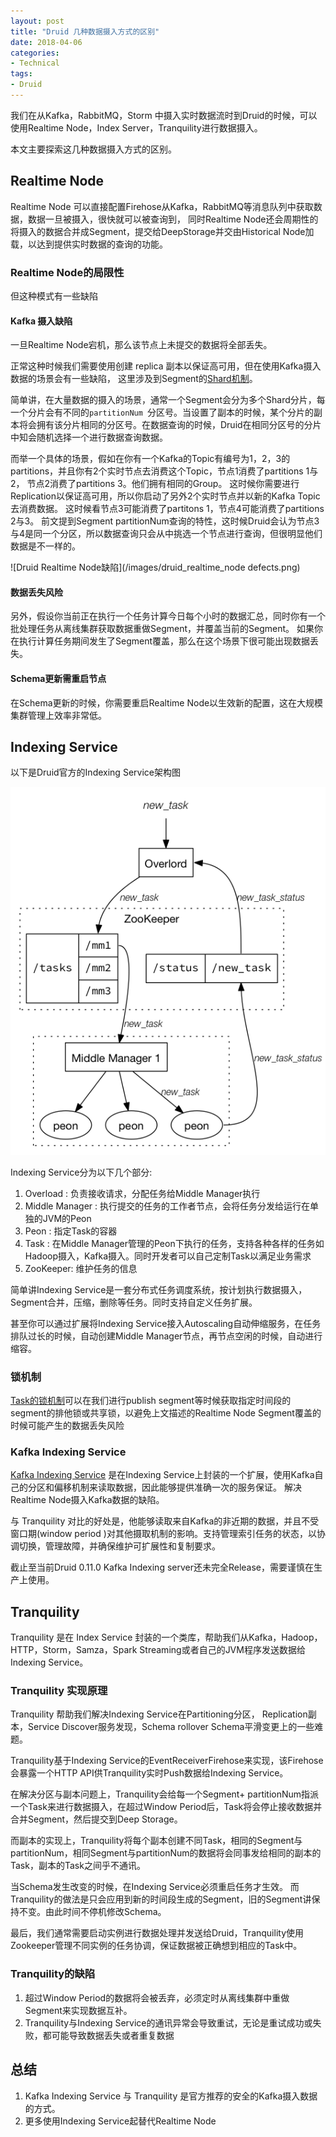 ```yaml
---
layout: post
title: "Druid 几种数据摄入方式的区别"
date: 2018-04-06
categories:
- Technical
tags:
- Druid
---
```



我们在从Kafka，RabbitMQ，Storm 中摄入实时数据流时到Druid的时候，可以使用Realtime Node，Index Server，Tranquility进行数据摄入。

本文主要探索这几种数据摄入方式的区别。

<!-- more -->


## Realtime Node

Realtime Node 可以直接配置Firehose从Kafka，RabbitMQ等消息队列中获取数据，数据一旦被摄入，很快就可以被查询到， 同时Realtime Node还会周期性的将摄入的数据合并成Segment，提交给DeepStorage并交由Historical Node加载，以达到提供实时数据的查询的功能。

### Realtime Node的局限性

但这种模式有一些缺陷

#### Kafka 摄入缺陷

一旦Realtime Node宕机，那么该节点上未提交的数据将全部丢失。 

正常这种时候我们需要使用创建 replica 副本以保证高可用，但在使用Kafka摄入数据的场景会有一些缺陷， 这里涉及到Segment的[Shard机制](http://druid.io/docs/0.12.0/ingestion/stream-pull.html#sharding)。

简单讲，在大量数据的摄入的场景，通常一个Segment会分为多个Shard分片，每一个分片会有不同的`partitionNum `分区号。当设置了副本的时候，某个分片的副本将会拥有该分片相同的分区号。在数据查询的时候，Druid在相同分区号的分片中知会随机选择一个进行数据查询数据。

而举一个具体的场景，假如在你有一个Kafka的Topic有编号为1，2，3的partitions，并且你有2个实时节点去消费这个Topic，节点1消费了partitions 1与2， 节点2消费了partitions 3。他们拥有相同的Group。
这时候你需要进行Replication以保证高可用，所以你启动了另外2个实时节点并以新的Kafka Topic去消费数据。 这时候看节点3可能消费了partitons 1，节点4可能消费了partitions 2与3。
前文提到Segment partitionNum查询的特性，这时候Druid会认为节点3与4是同一个分区，所以数据查询只会从中挑选一个节点进行查询，但很明显他们数据是不一样的。

![Druid Realtime Node缺陷](/images/druid_realtime_node defects.png)


#### 数据丢失风险

另外，假设你当前正在执行一个任务计算今日每个小时的数据汇总，同时你有一个批处理任务从离线集群获取数据重做Segment，并覆盖当前的Segment。
如果你在执行计算任务期间发生了Segment覆盖，那么在这个场景下很可能出现数据丢失。

#### Schema更新需重启节点

在Schema更新的时候，你需要重启Realtime Node以生效新的配置，这在大规模集群管理上效率非常低。

## Indexing Service

以下是Druid官方的Indexing Service架构图

![Druid Indexing Service Architecture](/images/indexing_service.png)

Indexing Service分为以下几个部分:

1. Overload : 负责接收请求，分配任务给Middle Manager执行
2. Middle Manager :  执行提交的任务的工作者节点，会将任务分发给运行在单独的JVM的Peon
3. Peon : 指定Task的容器
4. Task : 在Middle Manager管理的Peon下执行的任务，支持各种各样的任务如Hadoop摄入，Kafka摄入。同时开发者可以自己定制Task以满足业务需求
5. ZooKeeper: 维护任务的信息

简单讲Indexing Service是一套分布式任务调度系统，按计划执行数据摄入，Segment合并，压缩，删除等任务。同时支持自定义任务扩展。

甚至你可以通过扩展将Indexing Service接入Autoscaling自动伸缩服务，在任务排队过长的时候，自动创建Middle Manager节点，再节点空闲的时候，自动进行缩容。

### 锁机制

[Task的锁机制](http://druid.io/docs/0.12.0/ingestion/tasks.html#locking)可以在我们进行publish segment等时候获取指定时间段的segment的排他锁或共享锁，以避免上文描述的Realtime Node Segment覆盖的时候可能产生的数据丢失风险

### Kafka Indexing Service

[Kafka Indexing Service](http://druid.io/docs/0.12.0/development/extensions-core/kafka-ingestion.html) 是在Indexing Service上封装的一个扩展，使用Kafka自己的分区和偏移机制来读取数据，因此能够提供准确一次的服务保证。 解决Realtime Node摄入Kafka数据的缺陷。

与 Tranquility 对比的好处是，他能够读取来自Kafka的非近期的数据，并且不受窗口期(window period )对其他摄取机制的影响。支持管理索引任务的状态，以协调切换，管理故障，并确保维护可扩展性和复制要求。

截止至当前Druid 0.11.0 Kafka Indexing server还未完全Release，需要谨慎在生产上使用。

## Tranquility
Tranquility 是在 Index Service 封装的一个类库，帮助我们从Kafka，Hadoop，HTTP，Storm，Samza，Spark Streaming或者自己的JVM程序发送数据给Indexing Service。

### Tranquility 实现原理

Tranquility 帮助我们解决Indexing Service在Partitioning分区， Replication副本，Service Discover服务发现，Schema rollover Schema平滑变更上的一些难题。

Tranquility基于Indexing Service的EventReceiverFirehose来实现，该Firehose会暴露一个HTTP API供Tranquility实时Push数据给Indexing Service。

在解决分区与副本问题上，Tranquility会给每一个Segment+ partitionNum指派一个Task来进行数据摄入，在超过Window Period后，Task将会停止接收数据并合并Segment，然后提交到Deep Storage。

而副本的实现上，Tranquility将每个副本创建不同Task，相同的Segment与partitionNum，相同Segment与partitionNum的数据将会同事发给相同的副本的Task，副本的Task之间乎不通讯。

当Schema发生改变的时候，在Indexing Service必须重启任务才生效。 而Tranquility的做法是只会应用到新的时间段生成的Segment，旧的Segment讲保持不变。由此时间不停机修改Schema。

最后，我们通常需要启动实例进行数据处理并发送给Druid，Tranquility使用Zookeeper管理不同实例的任务协调，保证数据被正确想到相应的Task中。

### Tranquility的缺陷

1. 超过Window Period的数据将会被丢弃，必须定时从离线集群中重做Segment来实现数据互补。
2. Tranquility与Indexing Service的通讯异常会导致重试，无论是重试成功或失败，都可能导致数据丢失或者重复数据

## 总结

1. Kafka Indexing Service 与 Tranquility 是官方推荐的安全的Kafka摄入数据的方式。
2. 更多使用Indexing Service起替代Realtime Node



